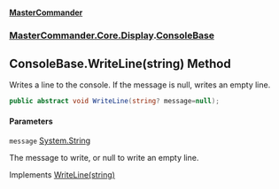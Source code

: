 #### [MasterCommander](MasterCommander.md 'MasterCommander')
### [MasterCommander.Core.Display](MasterCommander.Core.Display.md 'MasterCommander.Core.Display').[ConsoleBase](ConsoleBase.md 'MasterCommander.Core.Display.ConsoleBase')

## ConsoleBase.WriteLine(string) Method

Writes a line to the console. If the message is null, writes an empty line.

```csharp
public abstract void WriteLine(string? message=null);
```
#### Parameters

<a name='MasterCommander.Core.Display.ConsoleBase.WriteLine(string).message'></a>

`message` [System.String](https://docs.microsoft.com/en-us/dotnet/api/System.String 'System.String')

The message to write, or null to write an empty line.

Implements [WriteLine(string)](IConsole.WriteLine(string).md 'MasterCommander.Core.Display.IConsole.WriteLine(string)')